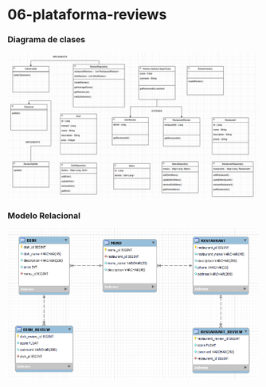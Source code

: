 # 06-plataforma-reviews
### Diagrama de clases
![](./images/diagrama_clases.png)

### Modelo Relacional
![](./images/modelo_relacional.png)
